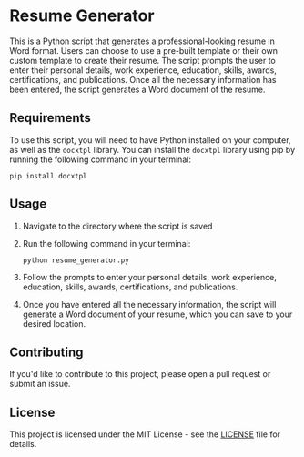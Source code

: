 # Resume Generator

This is a Python script that generates a professional-looking resume in Word format. Users can choose to use a pre-built template or their own custom template to create their resume. The script prompts the user to enter their personal details, work experience, education, skills, awards, certifications, and publications. Once all the necessary information has been entered, the script generates a Word document of the resume.

## Requirements

To use this script, you will need to have Python installed on your computer, as well as the `docxtpl` library. You can install the `docxtpl` library using pip by running the following command in your terminal:

```
pip install docxtpl
```

## Usage

1. Navigate to the directory where the script is saved
2. Run the following command in your terminal:

    ```
    python resume_generator.py
    ```

3. Follow the prompts to enter your personal details, work experience, education, skills, awards, certifications, and publications.
4. Once you have entered all the necessary information, the script will generate a Word document of your resume, which you can save to your desired location.

## Contributing

If you'd like to contribute to this project, please open a pull request or submit an issue. 

## License

This project is licensed under the MIT License - see the [LICENSE](LICENSE) file for details.
